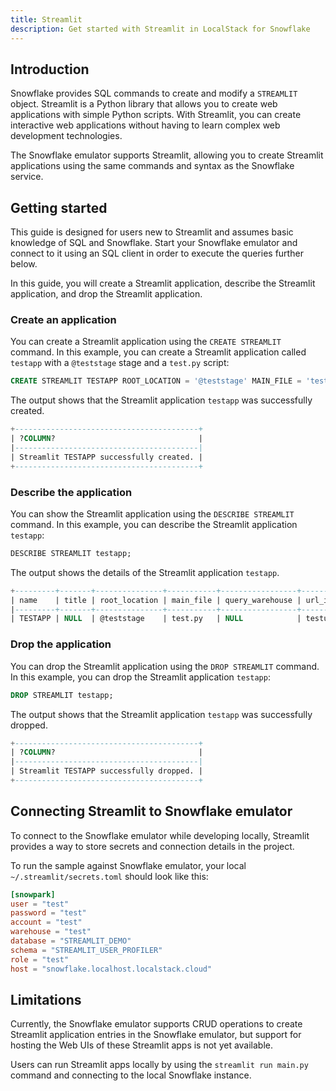 ```yaml
---
title: Streamlit
description: Get started with Streamlit in LocalStack for Snowflake
---
```


## Introduction

Snowflake provides SQL commands to create and modify a `STREAMLIT` object. Streamlit is a Python library that allows you to create web applications with simple Python scripts. With Streamlit, you can create interactive web applications without having to learn complex web development technologies.

The Snowflake emulator supports Streamlit, allowing you to create Streamlit applications using the same commands and syntax as the Snowflake service.

## Getting started

This guide is designed for users new to Streamlit and assumes basic knowledge of SQL and Snowflake. Start your Snowflake emulator and connect to it using an SQL client in order to execute the queries further below.

In this guide, you will create a Streamlit application, describe the Streamlit application, and drop the Streamlit application.

### Create an application

You can create a Streamlit application using the `CREATE STREAMLIT` command. In this example, you can create a Streamlit application called `testapp` with a `@teststage` stage and a `test.py` script:

```sql
CREATE STREAMLIT TESTAPP ROOT_LOCATION = '@teststage' MAIN_FILE = 'test.py';
```

The output shows that the Streamlit application `testapp` was successfully created.

```sql
+-----------------------------------------+                                     
| ?COLUMN?                                |
|-----------------------------------------|
| Streamlit TESTAPP successfully created. |
+-----------------------------------------+
```

### Describe the application

You can show the Streamlit application using the `DESCRIBE STREAMLIT` command. In this example, you can describe the Streamlit application `testapp`:

```sql
DESCRIBE STREAMLIT testapp;
```

The output shows the details of the Streamlit application `testapp`.

```sql
+---------+-------+---------------+-----------+-----------------+---------+------------------+---------------+
| name    | title | root_location | main_file | query_warehouse | url_id  | default_packages | user_packages |
|---------+-------+---------------+-----------+-----------------+---------+------------------+---------------|
| TESTAPP | NULL  | @teststage    | test.py   | NULL            | testurl | ...              |               |
```

### Drop the application

You can drop the Streamlit application using the `DROP STREAMLIT` command. In this example, you can drop the Streamlit application `testapp`:

```sql
DROP STREAMLIT testapp;
```

The output shows that the Streamlit application `testapp` was successfully dropped.

```sql
+-----------------------------------------+                                     
| ?COLUMN?                                |
|-----------------------------------------|
| Streamlit TESTAPP successfully dropped. |
+-----------------------------------------+
```

## Connecting Streamlit to Snowflake emulator

To connect to the Snowflake emulator while developing locally, Streamlit provides a way to store secrets and connection details in the project.

To run the sample against Snowflake emulator, your local `~/.streamlit/secrets.toml` should look like this:

```toml showLineNumbers
[snowpark]
user = "test"
password = "test"
account = "test"
warehouse = "test"
database = "STREAMLIT_DEMO"
schema = "STREAMLIT_USER_PROFILER"
role = "test"
host = "snowflake.localhost.localstack.cloud"
```

## Limitations

Currently, the Snowflake emulator supports CRUD operations to create Streamlit application entries in the Snowflake emulator, but support for hosting the Web UIs of these Streamlit apps is not yet available.

Users can run Streamlit apps locally by using the `streamlit run main.py` command and connecting to the local Snowflake instance.
